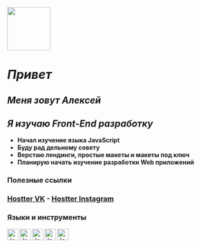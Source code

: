<div id="header" align="left">
  <img src="https://media.giphy.com/media/j5hWF2V3RlNGItTkGc/giphy.gif" width="100"/>
</div>

# ***Привет***
## ***Меня зовут Алексей***
## ***Я изучаю Front-End разработку***

- **Начал изучение языка JavaScript**
- **Буду рад дельному совету**
- **Верстаю лендинги, простые макеты и макеты под ключ**
- **Планирую начать изучение разработки Web приложений**

### Полезные ссылки
### [Hostter VK](https://vk.com/alekseysich) - [Hostter Instagram](https://www.instagram.com/alekseysich/)

### **Языки и инструменты**

<img align="left" alt="JavaScript" width="26px" src="https://cdn-icons-png.flaticon.com/128/5968/5968292.png">
<img align="left" alt="JavaScript" width="26px" src="https://cdn-icons-png.flaticon.com/128/174/174854.png">
<img align="left" alt="JavaScript" width="26px" src="https://cdn-icons-png.flaticon.com/128/732/732190.png">
<img align="left" alt="JavaScript" width="26px" src="https://cdn-icons-png.flaticon.com/128/1126/1126012.png">
<img align="left" alt="JavaScript" width="26px" src="https://cdn-icons-png.flaticon.com/128/5968/5968672.png">
